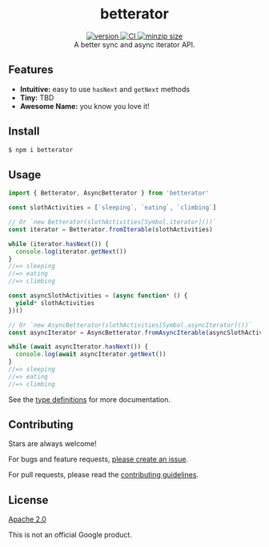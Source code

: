 <h1 align="center">
  betterator
</h1>

<div align="center">
  <a href="https://npmjs.org/package/betterator">
    <img src="https://badgen.now.sh/npm/v/betterator" alt="version" />
  </a>
  <a href="https://github.com/TomerAberbach/betterator/actions">
    <img src="https://github.com/TomerAberbach/betterator/workflows/CI/badge.svg" alt="CI" />
  </a>
  <a href="https://bundlephobia.com/result?p=betterator">
    <img src="https://badgen.net/bundlephobia/minzip/betterator" alt="minzip size" />
  </a>
</div>

<div align="center">
  A better sync and async iterator API.
</div>

## Features

- **Intuitive:** easy to use `hasNext` and `getNext` methods
- **Tiny:** TBD
- **Awesome Name:** you know you love it!

## Install

```sh
$ npm i betterator
```

## Usage

```js
import { Betterator, AsyncBetterator } from 'betterator'

const slothActivities = [`sleeping`, `eating`, `climbing`]

// Or `new Betterator(slothActivities[Symbol.iterator]())`
const iterator = Betterator.fromIterable(slothActivities)

while (iterator.hasNext()) {
  console.log(iterator.getNext())
}
//=> sleeping
//=> eating
//=> climbing

const asyncSlothActivities = (async function* () {
  yield* slothActivities
})()

// Or `new AsyncBetterator(slothActivities[Symbol.asyncIterator]())`
const asyncIterator = AsyncBetterator.fromAsyncIterable(asyncSlothActivities)

while (await asyncIterator.hasNext()) {
  console.log(await asyncIterator.getNext())
}
//=> sleeping
//=> eating
//=> climbing
```

See the
[type definitions](https://github.com/TomerAberbach/betterator/blob/main/src/index.d.ts)
for more documentation.

## Contributing

Stars are always welcome!

For bugs and feature requests,
[please create an issue](https://github.com/TomerAberbach/betterator/issues/new).

For pull requests, please read the
[contributing guidelines](https://github.com/TomerAberbach/betterator/blob/master/contributing.md).

## License

[Apache 2.0](https://github.com/TomerAberbach/betterator/blob/master/license)

This is not an official Google product.
